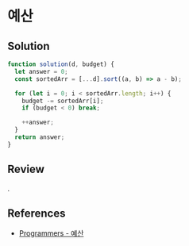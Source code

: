 # 예산

## Solution

```js
function solution(d, budget) {
  let answer = 0;
  const sortedArr = [...d].sort((a, b) => a - b);

  for (let i = 0; i < sortedArr.length; i++) {
    budget -= sortedArr[i];
    if (budget < 0) break;

    ++answer;
  }
  return answer;
}
```

## Review

.

## References

- [Programmers - 예산](https://school.programmers.co.kr/learn/courses/30/lessons/12982)
